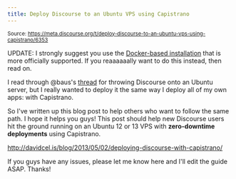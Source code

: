 ```yaml
---
title: Deploy Discourse to an Ubuntu VPS using Capistrano
---
```


<small class="doc-source">Source: https://meta.discourse.org/t/deploy-discourse-to-an-ubuntu-vps-using-capistrano/6353</small>

UPDATE: I strongly suggest you use the [Docker-based installation](https://github.com/discourse/discourse/blob/master/docs/INSTALL-digital-ocean.md) that is more officially supported. If you reaaaaaally want to do this instead, then read on.

I read through @baus's [thread](http://meta.discourse.org/t/installing-discourse-on-ubuntu-12-10-and-digital-ocean/3395) for throwing Discourse onto an Ubuntu server, but I really wanted to deploy it the same way I deploy all of my own apps: with Capistrano.

So I've written up this blog post to help others who want to follow the same path. I hope it helps you guys! This post should help new Discourse users hit the ground running on an Ubuntu 12 or 13 VPS with **zero-downtime deployments** using Capistrano.

http://davidcel.is/blog/2013/05/02/deploying-discourse-with-capistrano/

If you guys have any issues, please let me know here and I'll edit the guide ASAP. Thanks!
